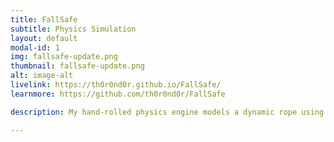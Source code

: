 ```yaml
---
title: FallSafe
subtitle: Physics Simulation
layout: default
modal-id: 1
img: fallsafe-update.png
thumbnail: fallsafe-update.png
alt: image-alt
livelink: https://th0r0nd0r.github.io/FallSafe/
learnmore: https://github.com/th0r0nd0r/FallSafe

description: My hand-rolled physics engine models a dynamic rope using vanilla JavaScript with no external libraries. The simulation tests the strength of climbing protection in a lead fall.

---
```

